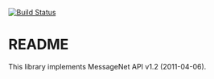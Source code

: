 [![Build Status](https://travis-ci.org/Enrico204/JMessageNetLib.svg?branch=master)](https://travis-ci.org/Enrico204/JMessageNetLib)

# README #

This library implements MessageNet API v1.2 (2011-04-06).
